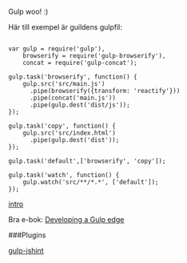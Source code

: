 Gulp woo! :)

Här till exempel är guildens gulpfil:

<pre><code class='hljs'>
<span class="hljs-keyword">var</span> gulp = <span class="hljs-built_in">require</span>(<span class="hljs-string">'gulp'</span>),
    browserify = <span class="hljs-built_in">require</span>(<span class="hljs-string">'gulp-browserify'</span>),
    concat = <span class="hljs-built_in">require</span>(<span class="hljs-string">'gulp-concat'</span>);

gulp.task(<span class="hljs-string">'browserify'</span>, <span class="hljs-function"><span class="hljs-keyword">function</span><span class="hljs-params">()</span> {</span>
    gulp.src(<span class="hljs-string">'src/main.js'</span>)
      .pipe(browserify({transform: <span class="hljs-string">'reactify'</span>}))
      .pipe(concat(<span class="hljs-string">'main.js'</span>))
      .pipe(gulp.dest(<span class="hljs-string">'dist/js'</span>));
});

gulp.task(<span class="hljs-string">'copy'</span>, <span class="hljs-function"><span class="hljs-keyword">function</span><span class="hljs-params">()</span> {</span>
    gulp.src(<span class="hljs-string">'src/index.html'</span>)
      .pipe(gulp.dest(<span class="hljs-string">'dist'</span>));
});

gulp.task(<span class="hljs-string">'default'</span>,[<span class="hljs-string">'browserify'</span>, <span class="hljs-string">'copy'</span>]);

gulp.task(<span class="hljs-string">'watch'</span>, <span class="hljs-function"><span class="hljs-keyword">function</span><span class="hljs-params">()</span> {</span>
    gulp.watch(<span class="hljs-string">'src/**/*.*'</span>, [<span class="hljs-string">'default'</span>]);
});
</code></pre>

[intro](http://www.sitepoint.com/introduction-gulp-js/)

Bra e-bok: [Developing a Gulp edge](http://shop.oreilly.com/product/9781939902146.do)


###Plugins

[gulp-jshint](https://github.com/spenceralger/gulp-jshint)